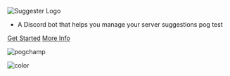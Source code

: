 ![Suggester Logo](/images/coverpageLogo.png)

- A Discord bot that helps you manage your server suggestions pog test

[Get Started](getting-started.md)
[More Info](home.md)


<!-- background image -->

![pogchamp](https://cdn.discordapp.com/attachments/672037775154872323/769304202911678474/cover1.png)

<!-- background color -->

![color](#f0f0f0)
